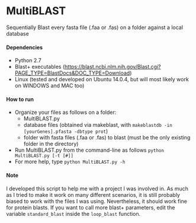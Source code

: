 # MultiBLAST
Sequentially Blast every fasta file (.faa or .fas) on a folder against a local database

#### Dependencies
* Python 2.7
* Blast+ executables (https://blast.ncbi.nlm.nih.gov/Blast.cgi?PAGE_TYPE=BlastDocs&DOC_TYPE=Download)
* Linux (tested and developed on Ubuntu 14.0.4, but will most likely work on WINDOWS and MAC too)

#### How to run
* Organize your files as follows on a folder:
  * MultiBLAST.py
  * database files (obtained via makeblast, with `makeblastdb -in [yourGenes].pfasta -dbtype prot`)
  * folder with fasta files (.faa or .fas) to blast (must be the only existing folder in the directory)
* Run MultiBLAST.py from the command-line as follows `python MultiBLAST.py [-t [#]]`
* For more help, type `python MultiBLAST.py -h`

#### Note
I developed this script to help me with a project I was involved in. As much as I tried to make it work on many different scenarios, it is still probably biased to work with the files I was using. Nevertheless, it should work fine for protein blasts. If you want to call more blast+ parameters, edit the variable `standard_blast` inside the `loop_blast` function.
